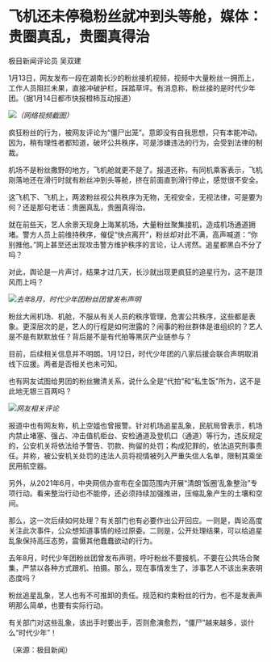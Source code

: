 # 飞机还未停稳粉丝就冲到头等舱，媒体：贵圈真乱，贵圈真得治

极目新闻评论员 吴双建

1月13日，网友发布一段在湖南长沙的粉丝接机视频，视频中大量粉丝一拥而上，工作人员阻拦未果，直接冲破护栏，踩踏草坪。有消息称，粉丝接的是时代少年团。（据1月14日都市快报橙柿互动报道）

![](https://inews.gtimg.com/newsapp_bt/0/15611590530/1000)_（网络视频截图）_

疯狂粉丝的行为，被网友评论为“僵尸出笼”。意即没有自我思想，只有本能冲动。因为，稍有理性者都知道，破坏公共秩序，可是涉嫌违法的行为，会受到法律的制裁。

机场不是粉丝撒野的地方，飞机舱就更不是了。报道还称，有同机乘客表示，飞机刚落地还在滑行时就有粉丝冲到头等舱，挤在前面直到滑行停止，感觉很不安全。

这飞机下、飞机上，两波粉丝视公共秩序为无物，无视安全，无视法律，可是要为何？还是那句老话：贵圈真乱，贵圈真得治。

就在前些天，艺人余景天现身上海某机场，大量粉丝聚集接机，造成机场通道拥堵。警方人员上前维持秩序，催促“快点离开”，粉丝却对此不满，高声喊道：“你别推他。”网上甚至还出现攻击警方维护秩序的言论，让人谔然。追星都黑白不分了吗？

对此，舆论是一片声讨，结果才过几天，长沙就出现更疯狂的追星行为，这不是顶风而上吗？

![](https://inews.gtimg.com/newsapp_bt/0/15611590533/1000)_去年8月，时代少年团粉丝团曾发布声明_

粉丝大闹机场、机舱，不服从有关人员的秩序管理，危害公共秩序，这些都是表象。更深层次的是，艺人的行程是如何泄露的？闹事的粉丝群体是谁组织的？艺人是不是有默默放任？背后是不是有代拍等黑灰产业链参与？

目前，后续相关信息并不明朗。1月12日，时代少年团的八家后援会联合声明取消线下应援。两者是否相关也未可知。

也有网友试图给男团的粉丝撇清关系，说什么全是“代拍”和“私生饭”所为，这不是此地无银三百两吗？

![](https://inews.gtimg.com/newsapp_bt/0/15611590535/1000)_网友相关评论_

报道中也有网友称，机上空姐也曾报警。针对机场追星乱象，民航局曾表示，机场内禁止堵塞、强占、冲击值机柜台、安检通道及登机口（通道）等行为，违反规定的，公安机关将依法给予警告、罚款、拘留的处罚；构成犯罪的，依法追究刑事责任。并称，被公安机关处罚的违法人员将视情被列入严重失信人名单，限制其乘坐民用航空器。

另外，从2021年6月，中央网信办宣布在全国范围内开展“清朗‘饭圈’乱象整治”专项行动。看来整治行动也不能停，还必须持续加强推进，压缩乱象产生的土壤和空间。

那么，这一次后续如何处理？有关部门也有必要作出公开回应。一则是，舆论高度关注此次事件，公众想知道事情的经过原委。二则是，公开处理结果，可以给追星乱象保持高压态势，震慑其他蠢蠢欲动的行为。

去年8月，时代少年团粉丝团曾发布声明，呼吁粉丝不要接机，不要在公共场合聚集，严禁以各种方式跟机、拍摄。那么，现在事情发生了，涉事艺人不该出来表明态度吗？

粉丝追星乱象，艺人也有不可推卸的责任。规范和约束粉丝的行为，也不是发表声明那么简单，也要有实际行动。

有关部门对这些乱象，该出手时要出手，否则愈演愈烈，“僵尸”越来越多，谈什么“时代少年”！

（来源：极目新闻）

